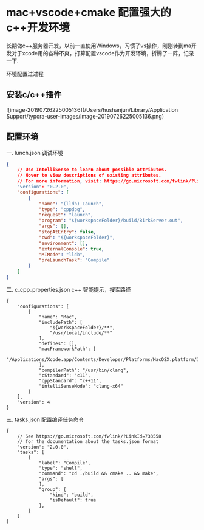 # mac+vscode+cmake 配置强大的c++开发环境

​		长期做c++服务器开发，以前一直使用Windows，习惯了vs操作，刚刚转到ma开发对于xcode用的各种不爽，打算配置vscode作为开发环境，折腾了一阵，记录一下.

环境配置过过程

## 安装c/c++插件

![image-20190726225005136](/Users/hushanjun/Library/Application Support/typora-user-images/image-20190726225005136.png)

## 配置环境

一. lunch.json 调试环境

```json
{
    // Use IntelliSense to learn about possible attributes.
    // Hover to view descriptions of existing attributes.
    // For more information, visit: https://go.microsoft.com/fwlink/?linkid=830387
    "version": "0.2.0",
    "configurations": [
        {
            "name": "(lldb) Launch",
            "type": "cppdbg",
            "request": "launch",
            "program": "${workspaceFolder}/build/BirkServer.out",
            "args": [],
            "stopAtEntry": false,
            "cwd": "${workspaceFolder}",
            "environment": [],
            "externalConsole": true,
            "MIMode": "lldb",
            "preLaunchTask": "Compile"　
        }
    ]
}
```

二. c_cpp_properties.json c++ 智能提示，搜索路径

```
{
    "configurations": [
        {
            "name": "Mac",
            "includePath": [
                "${workspaceFolder}/**",
                "/usr/local/include/**"
            ],
            "defines": [],
            "macFrameworkPath": [
                "/Applications/Xcode.app/Contents/Developer/Platforms/MacOSX.platform/Developer/SDKs/MacOSX10.14.sdk/System/Library/Frameworks"
            ],
            "compilerPath": "/usr/bin/clang",
            "cStandard": "c11",
            "cppStandard": "c++11",
            "intelliSenseMode": "clang-x64"
        }
    ],
    "version": 4
}
```

三.  tasks.json 配置编译任务命令

```
{
    // See https://go.microsoft.com/fwlink/?LinkId=733558
    // for the documentation about the tasks.json format
    "version": "2.0.0",
    "tasks": [
        {
            "label": "Compile",
            "type": "shell",
            "command": "cd ./build && cmake .. && make",
            "args": [
            ],
            "group": {
                "kind": "build",
                "isDefault": true
            },
        }
    ]
}
```













 